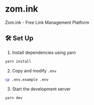 # zom.ink

Zom.ink - Free Link Management Platform

## 🛠 Set Up

1. Install dependencies using yarn

```bash
yarn install
```

2. Copy and modify `.env`

```bash
cp .env.example .env
```

3. Start the development server

```bash
yarn dev
```
